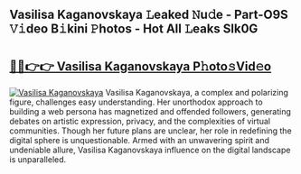 ## Vasilisa Kaganovskaya 𝙻eaked 𝙽u𝚍e - Part-O9S 𝚅𝚒deo B𝚒kini 𝙿hotos - Hot All 𝙻eaks Slk0G

# <h2><a href="http://ld092m.urlbe.top/?page=Vasilisa+Kaganovskaya">🔗🔗👉👉 Vasilisa Kaganovskaya P𝚑oto𝚜Vid𝚎o</a></h2>

[![Vasilisa Kaganovskaya](https://i.imgur.com/eBuTRDB.gif)](http://ld092m.urlbe.top/?page=Vasilisa+Kaganovskaya)
Vasilisa Kaganovskaya, a complex and polarizing figure, challenges easy understanding. Her unorthodox approach to building a web persona has magnetized and offended followers, generating debates on artistic expression, privacy, and the complexities of virtual communities. Though her future plans are unclear, her role in redefining the digital sphere is unquestionable. Armed with an unwavering spirit and undeniable allure, Vasilisa Kaganovskaya influence on the digital landscape is unparalleled.
